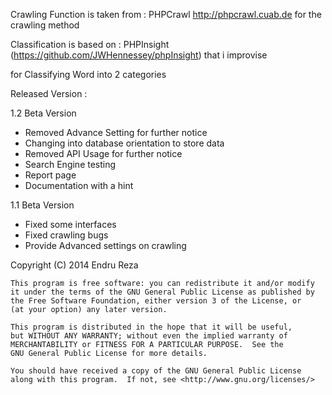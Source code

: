 Crawling Function is taken from : PHPCrawl http://phpcrawl.cuab.de for the crawling method

Classification is based on : PHPInsight (https://github.com/JWHennessey/phpInsight) that i improvise

  for Classifying Word into 2 categories

Released Version :

1.2 Beta Version
  * Removed Advance Setting for further notice
  * Changing into database orientation to store data
  * Removed API Usage for further notice
  * Search Engine testing
  * Report page
  * Documentation with a hint

1.1 Beta Version

  * Fixed some interfaces
  * Fixed crawling bugs
  * Provide Advanced settings on crawling

 Copyright (C) 2014  Endru Reza

    This program is free software: you can redistribute it and/or modify
    it under the terms of the GNU General Public License as published by
    the Free Software Foundation, either version 3 of the License, or
    (at your option) any later version.

    This program is distributed in the hope that it will be useful,
    but WITHOUT ANY WARRANTY; without even the implied warranty of
    MERCHANTABILITY or FITNESS FOR A PARTICULAR PURPOSE.  See the
    GNU General Public License for more details.

    You should have received a copy of the GNU General Public License
    along with this program.  If not, see <http://www.gnu.org/licenses/>

